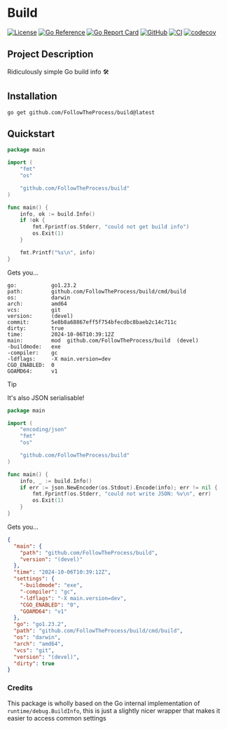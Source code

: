 # Build

[![License](https://img.shields.io/github/license/FollowTheProcess/build)](https://github.com/FollowTheProcess/build)
[![Go Reference](https://pkg.go.dev/badge/github.com/FollowTheProcess/build.svg)](https://pkg.go.dev/github.com/FollowTheProcess/build)
[![Go Report Card](https://goreportcard.com/badge/github.com/FollowTheProcess/build)](https://goreportcard.com/report/github.com/FollowTheProcess/build)
[![GitHub](https://img.shields.io/github/v/release/FollowTheProcess/build?logo=github&sort=semver)](https://github.com/FollowTheProcess/build)
[![CI](https://github.com/FollowTheProcess/build/workflows/CI/badge.svg)](https://github.com/FollowTheProcess/build/actions?query=workflow%3ACI)
[![codecov](https://codecov.io/gh/FollowTheProcess/build/branch/main/graph/badge.svg)](https://codecov.io/gh/FollowTheProcess/build)

## Project Description

Ridiculously simple Go build info 🛠️

## Installation

```shell
go get github.com/FollowTheProcess/build@latest
```

## Quickstart

```go
package main

import (
	"fmt"
	"os"

	"github.com/FollowTheProcess/build"
)

func main() {
	info, ok := build.Info()
	if !ok {
		fmt.Fprintf(os.Stderr, "could not get build info")
		os.Exit(1)
	}

	fmt.Printf("%s\n", info)
}
```

Gets you...

```shell
go:           go1.23.2
path:         github.com/FollowTheProcess/build/cmd/build
os:           darwin
arch:         amd64
vcs:          git
version:      (devel)
commit:       5e8b8a68867eff5f754bfecdbc8baeb2c14c711c
dirty:        true
time:         2024-10-06T10:39:12Z
main:         mod  github.com/FollowTheProcess/build  (devel)  
-buildmode:   exe
-compiler:    gc
-ldflags:     -X main.version=dev
CGO_ENABLED:  0
GOAMD64:      v1
```

> [!TIP]
> It's also JSON serialisable!

```go
package main

import (
	"encoding/json"
	"fmt"
	"os"

	"github.com/FollowTheProcess/build"
)

func main() {
	info, _ := build.Info()
	if err := json.NewEncoder(os.Stdout).Encode(info); err != nil {
		fmt.Fprintf(os.Stderr, "could not write JSON: %v\n", err)
		os.Exit(1)
	}
}
```

Gets you...

```json
{
  "main": {
    "path": "github.com/FollowTheProcess/build",
    "version": "(devel)"
  },
  "time": "2024-10-06T10:39:12Z",
  "settings": {
    "-buildmode": "exe",
    "-compiler": "gc",
    "-ldflags": "-X main.version=dev",
    "CGO_ENABLED": "0",
    "GOAMD64": "v1"
  },
  "go": "go1.23.2",
  "path": "github.com/FollowTheProcess/build/cmd/build",
  "os": "darwin",
  "arch": "amd64",
  "vcs": "git",
  "version": "(devel)",
  "dirty": true
}
```

### Credits

This package is wholly based on the Go internal implementation of `runtime/debug.BuildInfo`, this is just a slightly nicer wrapper that makes it easier to access common settings
